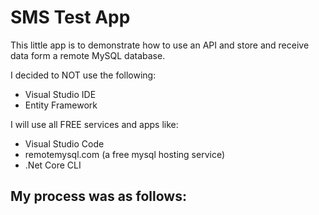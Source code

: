 # SMS Test App

This little app is to demonstrate how to use an API and store and receive data form a remote MySQL database.

I decided to NOT use the following:
- Visual Studio IDE
- Entity Framework

I will use all FREE services and apps like:
- Visual Studio Code
- remotemysql.com (a free mysql hosting service)
- .Net Core CLI

## My process was as follows:
